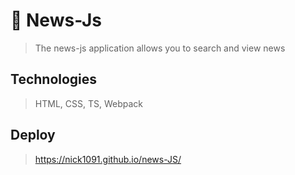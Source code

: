 # 🚀 News-Js
> The news-js application allows you to search and view news
## Technologies 
> HTML, CSS, TS, Webpack
## Deploy
> https://nick1091.github.io/news-JS/
